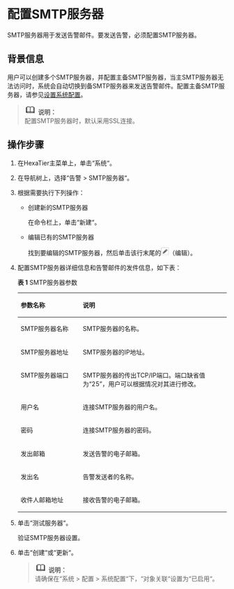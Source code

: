 # 配置SMTP服务器<a name="ZH-CN_TOPIC_0111166451"></a>

SMTP服务器用于发送告警邮件。要发送告警，必须配置SMTP服务器。

## 背景信息<a name="zh-cn_topic_0180960089_s07b3bbf1039e4397a526d981de52a312"></a>

用户可以创建多个SMTP服务器，并配置主备SMTP服务器，当主SMTP服务器无法访问时，系统会自动切换到备SMTP服务器来发送告警邮件。配置主备SMTP服务器，请参见[设置系统配置](设置系统配置.md#ZH-CN_TOPIC_0111166461)。

>![](public_sys-resources/icon-note.gif) **说明：**   
>配置SMTP服务器时，默认采用SSL连接。  

## 操作步骤<a name="zh-cn_topic_0180960089_s109d18ea548540b28e2668df2cabf3e5"></a>

1.  在HexaTier主菜单上，单击“系统“。
2.  在导航树上，选择“告警 \> SMTP服务器“。
3.  根据需要执行下列操作：
    -   创建新的SMTP服务器

        在命令栏上，单击“新建“。

    -   编辑已有的SMTP服务器

        找到要编辑的SMTP服务器，然后单击该行末尾的![](figures/编辑-21.png)（编辑）。

4.  配置SMTP服务器详细信息和告警邮件的发件信息，如下表：

    **表 1**  SMTP服务器参数

    <a name="zh-cn_topic_0180960089_tdf4057ce01cb480c9cff75fdd6331140"></a>
    <table><thead align="left"><tr id="zh-cn_topic_0180960089_rc5717c46f15f4bf3817d176e63006a02"><th class="cellrowborder" valign="top" width="29.7%" id="mcps1.2.3.1.1"><p id="zh-cn_topic_0180960089_acc221fc66bb94f7cbcfad6135d69cd9e"><a name="zh-cn_topic_0180960089_acc221fc66bb94f7cbcfad6135d69cd9e"></a><a name="zh-cn_topic_0180960089_acc221fc66bb94f7cbcfad6135d69cd9e"></a>参数名称</p>
    </th>
    <th class="cellrowborder" valign="top" width="70.3%" id="mcps1.2.3.1.2"><p id="zh-cn_topic_0180960089_adc7cbb69c5e84acbbd4dd944173bc040"><a name="zh-cn_topic_0180960089_adc7cbb69c5e84acbbd4dd944173bc040"></a><a name="zh-cn_topic_0180960089_adc7cbb69c5e84acbbd4dd944173bc040"></a>说明</p>
    </th>
    </tr>
    </thead>
    <tbody><tr id="zh-cn_topic_0180960089_rbe4f1dc77c164ed3bb2b3dada4563e48"><td class="cellrowborder" valign="top" width="29.7%" headers="mcps1.2.3.1.1 "><p id="zh-cn_topic_0180960089_zh-cn_topic_0076429778_p596723711067"><a name="zh-cn_topic_0180960089_zh-cn_topic_0076429778_p596723711067"></a><a name="zh-cn_topic_0180960089_zh-cn_topic_0076429778_p596723711067"></a>SMTP服务器名称</p>
    </td>
    <td class="cellrowborder" valign="top" width="70.3%" headers="mcps1.2.3.1.2 "><p id="zh-cn_topic_0180960089_zh-cn_topic_0076429778_p16238441067"><a name="zh-cn_topic_0180960089_zh-cn_topic_0076429778_p16238441067"></a><a name="zh-cn_topic_0180960089_zh-cn_topic_0076429778_p16238441067"></a>SMTP服务器的名称。</p>
    </td>
    </tr>
    <tr id="zh-cn_topic_0180960089_reacf1f4a289841e583f9bfece8db355b"><td class="cellrowborder" valign="top" width="29.7%" headers="mcps1.2.3.1.1 "><p id="zh-cn_topic_0180960089_a1f36f112798b46c0b5fc31f5d15d0484"><a name="zh-cn_topic_0180960089_a1f36f112798b46c0b5fc31f5d15d0484"></a><a name="zh-cn_topic_0180960089_a1f36f112798b46c0b5fc31f5d15d0484"></a>SMTP服务器地址</p>
    </td>
    <td class="cellrowborder" valign="top" width="70.3%" headers="mcps1.2.3.1.2 "><p id="zh-cn_topic_0180960089_a9625e9e1dde542b48fdd63127a78303b"><a name="zh-cn_topic_0180960089_a9625e9e1dde542b48fdd63127a78303b"></a><a name="zh-cn_topic_0180960089_a9625e9e1dde542b48fdd63127a78303b"></a>SMTP服务器的IP地址。</p>
    </td>
    </tr>
    <tr id="zh-cn_topic_0180960089_r90ad0263db114b7ea435d16fb4bb959a"><td class="cellrowborder" valign="top" width="29.7%" headers="mcps1.2.3.1.1 "><p id="zh-cn_topic_0180960089_a7a7d5eb14599456a80acf16c7e17366f"><a name="zh-cn_topic_0180960089_a7a7d5eb14599456a80acf16c7e17366f"></a><a name="zh-cn_topic_0180960089_a7a7d5eb14599456a80acf16c7e17366f"></a>SMTP服务器端口</p>
    </td>
    <td class="cellrowborder" valign="top" width="70.3%" headers="mcps1.2.3.1.2 "><p id="zh-cn_topic_0180960089_zh-cn_topic_0076429778_p993647415470"><a name="zh-cn_topic_0180960089_zh-cn_topic_0076429778_p993647415470"></a><a name="zh-cn_topic_0180960089_zh-cn_topic_0076429778_p993647415470"></a>SMTP服务器的传出TCP/IP端口。端口缺省值为<span class="parmvalue" id="zh-cn_topic_0180960089_pa50f828eee8e42e9b2f1244e31873123"><a name="zh-cn_topic_0180960089_pa50f828eee8e42e9b2f1244e31873123"></a><a name="zh-cn_topic_0180960089_pa50f828eee8e42e9b2f1244e31873123"></a>“25”</span>，用户可以根据情况对其进行修改。</p>
    </td>
    </tr>
    <tr id="zh-cn_topic_0180960089_rdeabed29d5d14e1383abc9918c780251"><td class="cellrowborder" valign="top" width="29.7%" headers="mcps1.2.3.1.1 "><p id="zh-cn_topic_0180960089_abd309d26f7db45f2a81be46759e1720a"><a name="zh-cn_topic_0180960089_abd309d26f7db45f2a81be46759e1720a"></a><a name="zh-cn_topic_0180960089_abd309d26f7db45f2a81be46759e1720a"></a>用户名</p>
    </td>
    <td class="cellrowborder" valign="top" width="70.3%" headers="mcps1.2.3.1.2 "><p id="zh-cn_topic_0180960089_zh-cn_topic_0076429778_p281943015473"><a name="zh-cn_topic_0180960089_zh-cn_topic_0076429778_p281943015473"></a><a name="zh-cn_topic_0180960089_zh-cn_topic_0076429778_p281943015473"></a>连接SMTP服务器的用户名。</p>
    </td>
    </tr>
    <tr id="zh-cn_topic_0180960089_re7d732ec905d4fab81969f2309d3f78d"><td class="cellrowborder" valign="top" width="29.7%" headers="mcps1.2.3.1.1 "><p id="zh-cn_topic_0180960089_a3ce9e1dba7674082a173be10f77c95b2"><a name="zh-cn_topic_0180960089_a3ce9e1dba7674082a173be10f77c95b2"></a><a name="zh-cn_topic_0180960089_a3ce9e1dba7674082a173be10f77c95b2"></a>密码</p>
    </td>
    <td class="cellrowborder" valign="top" width="70.3%" headers="mcps1.2.3.1.2 "><p id="zh-cn_topic_0180960089_adcd6ca8913dc4190922eaf9b38ae0093"><a name="zh-cn_topic_0180960089_adcd6ca8913dc4190922eaf9b38ae0093"></a><a name="zh-cn_topic_0180960089_adcd6ca8913dc4190922eaf9b38ae0093"></a>连接SMTP服务器的密码。</p>
    </td>
    </tr>
    <tr id="zh-cn_topic_0180960089_r9e8ca844a54949229112e62e9e56f416"><td class="cellrowborder" valign="top" width="29.7%" headers="mcps1.2.3.1.1 "><p id="zh-cn_topic_0180960089_a7f7ae7a6156844a9baeec5d75e4617a7"><a name="zh-cn_topic_0180960089_a7f7ae7a6156844a9baeec5d75e4617a7"></a><a name="zh-cn_topic_0180960089_a7f7ae7a6156844a9baeec5d75e4617a7"></a>发出邮箱</p>
    </td>
    <td class="cellrowborder" valign="top" width="70.3%" headers="mcps1.2.3.1.2 "><p id="zh-cn_topic_0180960089_zh-cn_topic_0076429778_p852591915484"><a name="zh-cn_topic_0180960089_zh-cn_topic_0076429778_p852591915484"></a><a name="zh-cn_topic_0180960089_zh-cn_topic_0076429778_p852591915484"></a>发送告警的电子邮箱。</p>
    </td>
    </tr>
    <tr id="zh-cn_topic_0180960089_r063566c46e04437f9513ff7daf3f5dd4"><td class="cellrowborder" valign="top" width="29.7%" headers="mcps1.2.3.1.1 "><p id="zh-cn_topic_0180960089_a4a80abd9e7cd4cca9b7b53d927a67d70"><a name="zh-cn_topic_0180960089_a4a80abd9e7cd4cca9b7b53d927a67d70"></a><a name="zh-cn_topic_0180960089_a4a80abd9e7cd4cca9b7b53d927a67d70"></a>发出名</p>
    </td>
    <td class="cellrowborder" valign="top" width="70.3%" headers="mcps1.2.3.1.2 "><p id="zh-cn_topic_0180960089_a8cc0bf10dd2a4094a544b9e0eabf2a98"><a name="zh-cn_topic_0180960089_a8cc0bf10dd2a4094a544b9e0eabf2a98"></a><a name="zh-cn_topic_0180960089_a8cc0bf10dd2a4094a544b9e0eabf2a98"></a>告警发送者的名称。</p>
    </td>
    </tr>
    <tr id="zh-cn_topic_0180960089_row954791505110"><td class="cellrowborder" valign="top" width="29.7%" headers="mcps1.2.3.1.1 "><p id="zh-cn_topic_0180960089_p16547141515113"><a name="zh-cn_topic_0180960089_p16547141515113"></a><a name="zh-cn_topic_0180960089_p16547141515113"></a>收件人邮箱地址</p>
    </td>
    <td class="cellrowborder" valign="top" width="70.3%" headers="mcps1.2.3.1.2 "><p id="zh-cn_topic_0180960089_p654771519516"><a name="zh-cn_topic_0180960089_p654771519516"></a><a name="zh-cn_topic_0180960089_p654771519516"></a>接收告警的电子邮箱。</p>
    </td>
    </tr>
    </tbody>
    </table>

5.  单击“测试服务器“。

    验证SMTP服务器设置。

6.  单击“创建“或“更新“。

    >![](public_sys-resources/icon-note.gif) **说明：**   
    >请确保在“系统 \> 配置 \> 系统配置“下，“对象关联“设置为“已启用“。  


